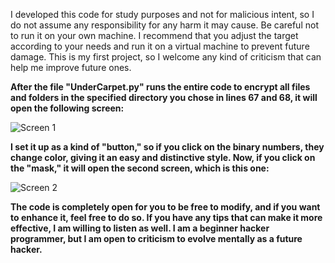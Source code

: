 I developed this code for study purposes and not for malicious intent, so I do not assume any responsibility for any harm it may cause.
Be careful not to run it on your own machine. I recommend that you adjust the target according to your needs and run it on a virtual machine to prevent future damage.
This is my first project, so I welcome any kind of criticism that can help me improve future ones.

**After the file "UnderCarpet.py" runs the entire code to encrypt all files and folders in the specified directory you chose in lines 67 and 68, it will open the following screen:**

![Screen 1](https://github.com/dksilvv/Ransomware-UnderCarpet/assets/161028555/4c0b5f00-f992-41be-b041-98302f8bd8b2)

**I set it up as a kind of "button," so if you click on the binary numbers, they change color, giving it an easy and distinctive style. 
Now, if you click on the "mask," it will open the second screen, which is this one:**

![Screen 2](https://github.com/dksilvv/Ransomware-UnderCarpet/assets/161028555/f1ad1009-8488-4b49-ad10-1b4b458f245c)

****The code is completely open for you to be free to modify, and if you want to enhance it, feel free to do so. If you have any tips that can make it more effective, I am willing to listen as well. I am a beginner hacker programmer, but I am open to criticism to evolve mentally as a future hacker.****
